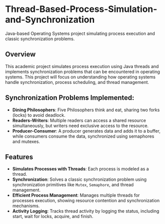 # Thread-Based-Process-Simulation-and-Synchronization
Java-based Operating Systems project simulating process execution and classic synchronization problems.
## Overview 
This academic project simulates process execution using Java threads and implements synchronization problems that can be encountered in operating systems. This project will focus on understanding how operating systems handle synchronization, process scheduling, and thread management. 

## Synchronization Problems Implemented:
- **Dining Philosophers**: Five Philosophers think and eat, sharing two forks (locks) to avoid deadlock.
- **Readers-Writers**: Multiple readers can access a shared resource simultaneously, but writers need exclusive access to the resource. 
- **Producer-Consumer**: A producer generates data and adds it to a buffer, while consumers consume the data, synchronized using semaphores and mutexes. 

## Features
- **Simulates Processes with Threads**: Each process is modeled as a thread. 
- **Synchronization**: Solves a classic synchronization problem using synchronization primitives like `Mutex`, `Semaphore`, and thread management.
- **Efficient Process Management**: Manages multiple threads for processes execution, showing resource contention and synchronization mechanisms. 
- **Activity Logging**: Tracks thread activity by logging the status, including start, wait for locks, acquire, and finish. 
